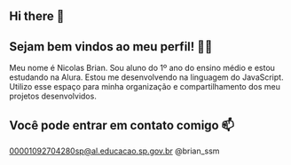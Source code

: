 ## Hi there 👋

## Sejam bem vindos ao meu perfil! 💙💙

Meu nome é Nicolas Brian. 
Sou aluno do 1º ano do ensino médio e estou estudando na Alura. 
Estou me desenvolvendo na linguagem do JavaScript.
Utilizo esse espaço para minha organização e compartilhamento dos meu projetos desenvolvidos. 

## Você pode entrar em contato comigo 📫

00001092704280sp@al.educacao.sp.gov.br
@brian_ssm

